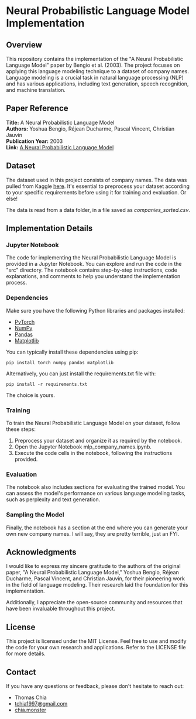 # Neural Probabilistic Language Model Implementation

## Overview

This repository contains the implementation of the "A Neural Probabilistic Language Model" paper by Bengio et al. (2003). The project focuses on applying this language modeling technique to a dataset of company names. Language modeling is a crucial task in natural language processing (NLP) and has various applications, including text generation, speech recognition, and machine translation.

## Paper Reference

**Title:** A Neural Probabilistic Language Model <br>
**Authors:** Yoshua Bengio, Réjean Ducharme, Pascal Vincent, Christian Jauvin <br>
**Publication Year:** 2003 <br>
**Link:** [A Neural Probabilistic Language Model](https://www.jmlr.org/papers/volume3/bengio03a/bengio03a.pdf)

## Dataset

The dataset used in this project consists of company names. The data was pulled from Kaggle [here](https://www.kaggle.com/datasets/peopledatalabssf/free-7-million-company-dataset). It's essential to preprocess your dataset according to your specific requirements before using it for training and evaluation. Or else!

The data is read from a data folder, in a file saved as _companies\_sorted.csv_.

## Implementation Details

### Jupyter Notebook

The code for implementing the Neural Probabilistic Language Model is provided in a Jupyter Notebook. You can explore and run the code in the "src" directory. The notebook contains step-by-step instructions, code explanations, and comments to help you understand the implementation process.

### Dependencies

Make sure you have the following Python libraries and packages installed:

- [PyTorch](https://pytorch.org/)
- [NumPy](https://numpy.org/)
- [Pandas](https://pandas.pydata.org/)
- [Matplotlib](https://matplotlib.org/)

You can typically install these dependencies using pip:

```
pip install torch numpy pandas matplotlib
```

Alternatively, you can just install the requirements.txt file with:
```
pip install -r requirements.txt
```

The choice is yours.
<br>


### Training
To train the Neural Probabilistic Language Model on your dataset, follow these steps:

1. Preprocess your dataset and organize it as required by the notebook.
2. Open the Jupyter Notebook mlp_company_names.ipynb.
3. Execute the code cells in the notebook, following the instructions provided.

### Evaluation
The notebook also includes sections for evaluating the trained model. You can assess the model's performance on various language modeling tasks, such as perplexity and text generation.

### Sampling the Model

Finally, the notebook has a section at the end where you can generate your own new company names. I will say, they are pretty terrible, just an FYI.

## Acknowledgments

I would like to express my sincere gratitude to the authors of the original paper, "A Neural Probabilistic Language Model," Yoshua Bengio, Réjean Ducharme, Pascal Vincent, and Christian Jauvin, for their pioneering work in the field of language modeling. Their research laid the foundation for this implementation.

Additionally, I appreciate the open-source community and resources that have been invaluable throughout this project.


## License

This project is licensed under the MIT License. Feel free to use and modify the code for your own research and applications. Refer to the LICENSE file for more details.

## Contact

If you have any questions or feedback, please don't hesitate to reach out:

- Thomas Chia
- tchia1997@gmail.com
- [chia.monster](https://chia.monster)